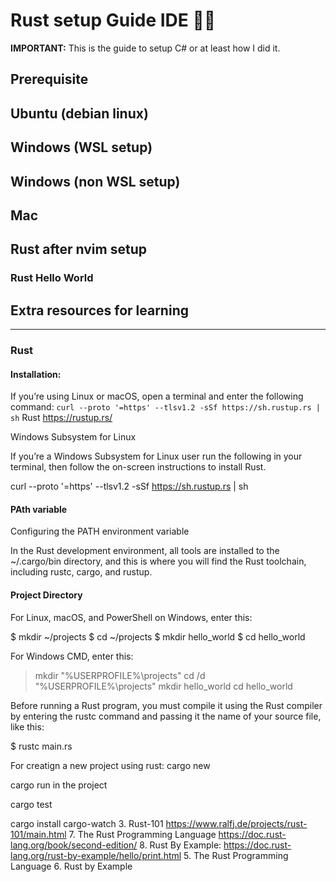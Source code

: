 # Rust setup Guide IDE ✍🏼

**IMPORTANT:** This is the guide to setup C# or at least how I did it. 

## Prerequisite


## Ubuntu (debian linux)


## Windows (WSL setup)


## Windows (non WSL setup)


## Mac


## Rust after nvim setup

### Rust Hello World



## Extra resources for learning 





----------------------------------------------------------------------------------------------------------------
### Rust


#### Installation: 
If you’re using Linux or macOS, open a terminal and enter the following command:
`curl --proto '=https' --tlsv1.2 -sSf https://sh.rustup.rs | sh`
Rust
https://rustup.rs/

Windows Subsystem for Linux

If you’re a Windows Subsystem for Linux user run the following in your terminal, then follow the on-screen instructions to install Rust.

curl --proto '=https' --tlsv1.2 -sSf https://sh.rustup.rs | sh

#### PAth variable
Configuring the PATH environment variable

In the Rust development environment, all tools are installed to the ~/.cargo/bin directory, and this is where you will find the Rust toolchain, including rustc, cargo, and rustup. 


#### Project Directory
For Linux, macOS, and PowerShell on Windows, enter this:

$ mkdir ~/projects
$ cd ~/projects
$ mkdir hello_world
$ cd hello_world

For Windows CMD, enter this:

> mkdir "%USERPROFILE%\projects"
> cd /d "%USERPROFILE%\projects"
> mkdir hello_world
> cd hello_world

Before running a Rust program, you must compile it using the Rust compiler by entering the rustc command and passing it the name of your source file, like this:

$ rustc main.rs


For creatign a new project using rust:
cargo new 

cargo run in the project

cargo test 

cargo install cargo-watch
	3. Rust-101 
		https://www.ralfj.de/projects/rust-101/main.html
			7. The Rust Programming Language
		https://doc.rust-lang.org/book/second-edition/
	8. Rust By Example: 
		https://doc.rust-lang.org/rust-by-example/hello/print.html
	5. The Rust Programming Language
	6. Rust by Example		
